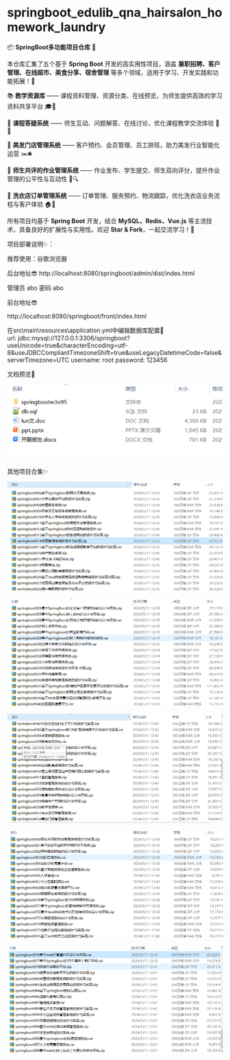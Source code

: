 # springboot_edulib_qna_hairsalon_homework_laundry
📦 **SpringBoot多功能项目仓库** 🎯

本仓库汇集了五个基于 **Spring Boot** 开发的高实用性项目，涵盖 **兼职招聘、客户管理、在线超市、美食分享、宿舍管理** 等多个领域，适用于学习、开发实践和功能拓展！🚀

📚 **教学资源库** —— 课程资料管理、资源分类、在线预览，为师生提供高效的学习资料共享平台 🎓📂

💬 **课程答疑系统** —— 师生互动、问题解答、在线讨论，优化课程教学交流体验 🏫💡

💇 **美发门店管理系统** —— 客户预约、会员管理、员工排班，助力美发行业智能化运营 ✂️🛎️

📝 **师生共评的作业管理系统** —— 作业发布、学生提交、师生双向评分，提升作业管理的公平性与互动性 📑🔍

🧺 **洗衣店订单管理系统** —— 订单管理、服务预约、物流跟踪，优化洗衣店业务流程与客户体验 🏠🛒

所有项目均基于 **Spring Boot** 开发，结合 **MySQL、Redis、Vue.js** 等主流技术，具备良好的扩展性与实用性。欢迎 **Star & Fork**，一起交流学习！🚀

项目部署说明✨：

推荐使用：谷歌浏览器

后台地址😎
http://localhost:8080/springboot/admin/dist/index.html

管理员  abo 密码 abo

前台地址😎

http://localhost:8080/springboot/front/index.html

在src\main\resources\application.yml中编辑数据库配置🎉										
url: jdbc:mysql://127.0.0.1:3306/springboot?useUnicode=true&characterEncoding=utf-8&useJDBCCompliantTimezoneShift=true&useLegacyDatetimeCode=false&serverTimezone=UTC
username: root
password: 123456

文档预览👀

![](./images/预览.png)

其他项目合集✨

![](./images/Snipaste_2025-02-12_14-07-36.png)

![](./images/Snipaste_2025-02-12_14-07-52.png)

![](images/Snipaste_2025-02-12_14-08-03.png)

![](images/Snipaste_2025-02-12_14-08-12.png)

![](images/Snipaste_2025-02-12_14-08-22.png)